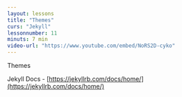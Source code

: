 ```yaml
---
layout: lessons
title: "Themes"
curs: "Jekyll"
lessonnumber: 11
minuts: 7 min
video-url: "https://www.youtube.com/embed/NoRS2D-cyko"
---
```


Themes

Jekyll Docs - [https://jekyllrb.com/docs/home/](https://jekyllrb.com/docs/home/)

